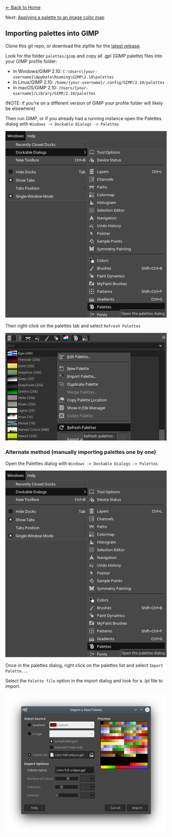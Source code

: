 [← Back to Home](/README.md)

Next: [Applying a palette to an image color map](/doc/set_color_map.md)

## Importing palettes into GIMP

Clone this git repo, or download the zipfile for the [latest
release](https://github.com/pilaf/liero-palettes/releases).

Look for the folder `palettes/gimp` and copy all .gpl (GIMP palette) files into
your GIMP profile folder:

* In Windows/GIMP 2.10:
  `C:\Users\{your-username}\AppData\Roaming\GIMP\2.10\palettes`
* In Linux/GIMP 2.10: `/home/{your-username}/.config/GIMP/2.10/palettes`
* In macOS/GIMP 2.10: `/Users/{your-username}/Library/GIMP/2.10/palettes`

(NOTE: if you're on a different version of GIMP your profile folder will likely
be elsewhere)

Then run GIMP, or if you already had a running instance open the Palettes
dialog with `Windows -> Dockable Dialogs -> Palettes`

![Open Palettes dockable dialog](/screenshots/palettes-dockable.png)

Then right-click on the palettes tab and select `Refresh Palettes`

![Refresh Palettes in GIMP](/screenshots/refresh-palettes.png)

### Alternate method (manually importing palettes one by one)

Open the Palettes dialog with `Windows -> Dockable Dialogs -> Palettes`

![Open Palettes dockable dialog](/screenshots/palettes-dockable.png)

Once in the palettes dialog, right click on the palettes list and select
`Import Palette...`

Select the `Palette file` option in the import dialog and look for a .lpl file
to import.

![Import Palette](/screenshots/import-palette.png)

